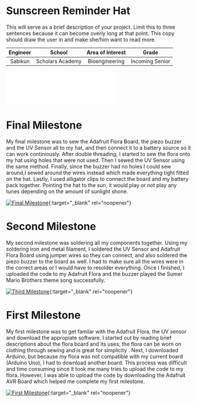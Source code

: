 ﻿# Sunscreen Reminder Hat
This will serve as a brief description of your project. Limit this to three sentences because it can become overly long at that point. This copy should draw the user in and make she/him want to read more.

| **Engineer** | **School** | **Area of Interest** | **Grade** |
|:--:|:--:|:--:|:--:|
| Sabikun | Scholars Academy | Bioengineering | Incoming Senior

![Headstone Image](https://github.com/BlueStampEng/BSE_Template_Portfolio/blob/4655d8c4b2f1d0fa5912511d0b39542520b9f88e/branding/BlueStamp-Engineering-Logo-White.png)
  
# Final Milestone
My final milestone was to sew the Adafruit Flora Board, the piezo buzzer and the UV Sensor all to my hat, and then connect it to a battery source so it can work continiously. After double threading, I started to sew the flora onto my hat using holes that were not used. Then I sewed the UV Sensor using the same method. Finally, since the buzzer had no holes I could sew around,I sewed around the wires instead which made everything tight fitted on the hat. Lastly, I used alligator clips to connect the board and my battery pack together. Pointing the hat to the sun, it would play or not play any tunes depending on the amount of sunlight shone.  

[![Final Milestone](https://res.cloudinary.com/marcomontalbano/image/upload/v1612573869/video_to_markdown/images/youtube--F7M7imOVGug-c05b58ac6eb4c4700831b2b3070cd403.jpg )](https://www.youtube.com/watch?v=xdhaRTFV-AY "Final Milestone"){:target="_blank" rel="noopener"}

# Second Milestone
My second milestone was soldering all my components together. Using my soldering iron and metal filament, I soldered the UV Sensor and Adafruit Flora Board using jumper wires so they can connect, and also soldered the piezo buzzer to the board as well. I had to make sure all the wires were in the correct areas or I would have to resolder everything. Once I finished, I uploaded the code to my Adafruit Flora and the buzzer played the Sumer Mario Brothers theme song successfully. 

[![Third Milestone](https://res.cloudinary.com/marcomontalbano/image/upload/v1612574014/video_to_markdown/images/youtube--y3VAmNlER5Y-c05b58ac6eb4c4700831b2b3070cd403.jpg)](https://www.youtube.com/watch?v=y3VAmNlER5Y&feature=emb_logo "Second Milestone"){:target="_blank" rel="noopener"}

# First Milestone
My first milestone was to get familar with the Adafruit Flora, the UV sensor and download the appropiate software. I started out by reading brief descriptions about the flora board and its uses; the flora can be worn on clothing through sewing and is great for simplicity . Next, I downloaded Arduino, but because my flora was not compatible with my current board (Arduino Uno), I had to download another board. This process was difficult and time consuming since it took me many tries to upload the code to my flora. However, I was able to upload the code by downloading the Adafruit AVR Board which helped me complete my first milestone. 

[![First Milestone](https://res.cloudinary.com/marcomontalbano/image/upload/v1612574117/video_to_markdown/images/youtube--CaCazFBhYKs-c05b58ac6eb4c4700831b2b3070cd403.jpg)](https://www.youtube.com/watch?v=CaCazFBhYKs "First Milestone"){:target="_blank" rel="noopener"}

